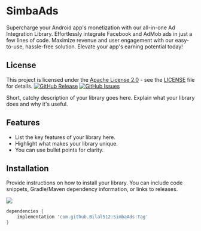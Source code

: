 # SimbaAds
Supercharge your Android app's monetization with our all-in-one Ad Integration Library. Effortlessly integrate Facebook and AdMob ads in just a few lines of code. Maximize revenue and user engagement with our easy-to-use, hassle-free solution. Elevate your app's earning potential today!

## License

This project is licensed under the [Apache License 2.0](LICENSE) - see the [LICENSE](LICENSE) file for details.
[![GitHub Release](https://img.shields.io/github/v/release/Bilal512/SimbaAds)](https://github.com/your-username/Bilal512/SimbaAds)
[![GitHub Issues](https://img.shields.io/github/issues/Bilal512/SimbaAds)](https://github.com/Bilal512/SimbaAds/issues)

Short, catchy description of your library goes here. Explain what your library does and why it's useful.

## Features

- List the key features of your library here.
- Highlight what makes your library unique.
- You can use bullet points for clarity.

## Installation

Provide instructions on how to install your library. You can include code snippets, Gradle/Maven dependency information, or links to releases.

[![](https://jitpack.io/v/Bilal512/SimbaAds.svg)](https://jitpack.io/#Bilal512/SimbaAds)

```gradle
dependencies {
    implementation 'com.github.Bilal512:SimbaAds:Tag'
}
